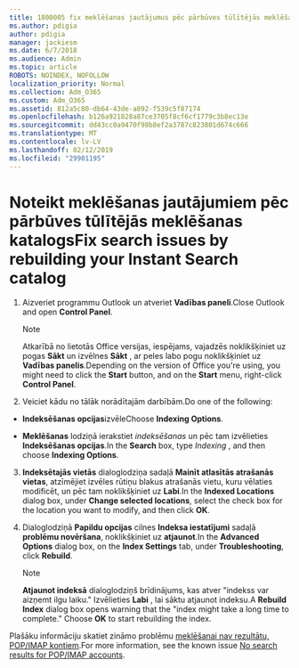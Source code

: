 ```yaml
---
title: 1800005 fix meklēšanas jautājumus pēc pārbūves tūlītējās meklēšanas katalogs
ms.author: pdigia
author: pdigia
manager: jackiesm
ms.date: 6/7/2018
ms.audience: Admin
ms.topic: article
ROBOTS: NOINDEX, NOFOLLOW
localization_priority: Normal
ms.collection: Adm_O365
ms.custom: Adm_O365
ms.assetid: 812a5c80-db64-43de-a892-f539c5f87174
ms.openlocfilehash: b126a921828a87ce3705f8cf6cf1779c3b8ec13e
ms.sourcegitcommit: dd43cc0a9470f98b8ef2a3787c823801d674c666
ms.translationtype: MT
ms.contentlocale: lv-LV
ms.lasthandoff: 02/12/2019
ms.locfileid: "29901195"
---
```

# <a name="fix-search-issues-by-rebuilding-your-instant-search-catalog"></a><span data-ttu-id="e172d-102">Noteikt meklēšanas jautājumiem pēc pārbūves tūlītējās meklēšanas katalogs</span><span class="sxs-lookup"><span data-stu-id="e172d-102">Fix search issues by rebuilding your Instant Search catalog</span></span>

1. <span data-ttu-id="e172d-103">Aizveriet programmu Outlook un atveriet **Vadības paneli**.</span><span class="sxs-lookup"><span data-stu-id="e172d-103">Close Outlook and open **Control Panel**.</span></span>
    
    > [!NOTE]
    > <span data-ttu-id="e172d-104">Atkarībā no lietotās Office versijas, iespējams, vajadzēs noklikšķiniet uz pogas **Sākt** un izvēlnes **Sākt** , ar peles labo pogu noklikšķiniet uz **Vadības panelis**.</span><span class="sxs-lookup"><span data-stu-id="e172d-104">Depending on the version of Office you're using, you might need to click the **Start** button, and on the **Start** menu, right-click **Control Panel**.</span></span> 
  
2. <span data-ttu-id="e172d-105">Veiciet kādu no tālāk norādītajām darbībām.</span><span class="sxs-lookup"><span data-stu-id="e172d-105">Do one of the following:</span></span>
    
  - <span data-ttu-id="e172d-106">**Indeksēšanas opcijas**izvēle</span><span class="sxs-lookup"><span data-stu-id="e172d-106">Choose **Indexing Options**.</span></span>
    
  - <span data-ttu-id="e172d-107">**Meklēšanas** lodziņā ierakstiet *indeksēšanas* un pēc tam izvēlieties **Indeksēšanas opcijas**.</span><span class="sxs-lookup"><span data-stu-id="e172d-107">In the **Search** box, type  *Indexing*  , and then choose **Indexing Options**.</span></span>
    
3. <span data-ttu-id="e172d-108">**Indeksētajās vietās** dialoglodziņa sadaļā **Mainīt atlasītās atrašanās vietas**, atzīmējiet izvēles rūtiņu blakus atrašanās vietu, kuru vēlaties modificēt, un pēc tam noklikšķiniet uz **Labi**.</span><span class="sxs-lookup"><span data-stu-id="e172d-108">In the **Indexed Locations** dialog box, under **Change selected locations**, select the check box for the location you want to modify, and then click **OK**.</span></span>
    
4. <span data-ttu-id="e172d-109">Dialoglodziņā **Papildu opcijas** cilnes **Indeksa iestatījumi** sadaļā **problēmu novēršana**, noklikšķiniet uz **atjaunot**.</span><span class="sxs-lookup"><span data-stu-id="e172d-109">In the **Advanced Options** dialog box, on the **Index Settings** tab, under **Troubleshooting**, click **Rebuild**.</span></span>
    
    > [!NOTE]
    > <span data-ttu-id="e172d-p101">**Atjaunot indeksā** dialoglodziņš brīdinājums, kas atver "indekss var aizņemt ilgu laiku." Izvēlieties **Labi** , lai sāktu atjaunot indeksu.</span><span class="sxs-lookup"><span data-stu-id="e172d-p101">A **Rebuild Index** dialog box opens warning that the "index might take a long time to complete." Choose **OK** to start rebuilding the index.</span></span> 
  
<span data-ttu-id="e172d-112">Plašāku informāciju skatiet zināmo problēmu [meklēšanai nav rezultātu, POP/IMAP kontiem](https://support.office.com/article/51c9d2c7-a3db-4358-afdf-50d3a9e57039.aspx).</span><span class="sxs-lookup"><span data-stu-id="e172d-112">For more information, see the known issue [No search results for POP/IMAP accounts](https://support.office.com/article/51c9d2c7-a3db-4358-afdf-50d3a9e57039.aspx).</span></span>
  

